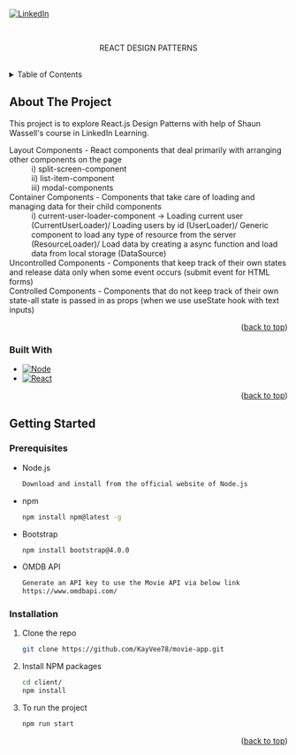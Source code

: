 <a name="readme-top"></a>
[![LinkedIn][linkedin-shield]][linkedin-url]

<!-- PROJECT LOGO -->
<br />
<div align="center">
  <p align="center">
   REACT DESIGN PATTERNS
    <br />
    <br />
  </p>
</div>

<!-- TABLE OF CONTENTS -->
<details>
  <summary>Table of Contents</summary>
  <ol>
    <li>
      <a href="#about-the-project">About The Project</a>
      <ul>
        <li><a href="#built-with">Built With</a></li>
      </ul>
    </li>
    <li>
      <a href="#getting-started">Getting Started</a>
      <ul>
        <li><a href="#prerequisites">Prerequisites</a></li>
        <li><a href="#installation">Installation</a></li>
      </ul>
    </li>
  </ol>
</details>

<!-- ABOUT THE PROJECT -->
## About The Project

This project is to explore React.js Design Patterns with help of Shaun Wassell's course in LinkedIn Learning.

<dl>
  <dt>Layout Components - React components that deal primarily with arranging other components on the page</dt>
  <dd>i) split-screen-component</dd>
  
  <dd>ii) list-item-component</dd>
  <dd>iii) modal-components</dd>
  <dt>Container Components - Components that take care of loading and managing data for their child components</dt>
  <dd>i) current-user-loader-component -> Loading current user (CurrentUserLoader)/ Loading users by id (UserLoader)/ Generic component to load any type of resource from the server (ResourceLoader)/ Load data by creating a async function and load data from local storage (DataSource)</dd>
  <dt>Uncontrolled Components - Components that keep track of their own states and release data only when some event occurs (submit event for HTML forms)</dt>
  <dt>Controlled Components - Components that do not keep track of their own state-all state is passed in as props (when we use useState hook with text inputs)</dt>
 
</dl>

<p align="right">(<a href="#readme-top">back to top</a>)</p>



### Built With

* [![Node][Node.js]][Node-url]
* [![React][React.js]][React-url]


<p align="right">(<a href="#readme-top">back to top</a>)</p>


<!-- GETTING STARTED -->
## Getting Started

### Prerequisites

* Node.js
  ```sh
  Download and install from the official website of Node.js

* npm
  ```sh
  npm install npm@latest -g
  
* Bootstrap
  ```sh
  npm install bootstrap@4.0.0
  ```

* OMDB API 
  ```sh
  Generate an API key to use the Movie API via below link
  https://www.omdbapi.com/
  ```

### Installation

1. Clone the repo
   ```sh
   git clone https://github.com/KayVee78/movie-app.git
   ```
2. Install NPM packages
   ```sh
   cd client/
   npm install
   
3. To run the project
   ```sh
   npm run start
   ```

<p align="right">(<a href="#readme-top">back to top</a>)</p>


<!-- MARKDOWN LINKS & IMAGES -->
[linkedin-shield]: https://img.shields.io/badge/-LinkedIn-black.svg?style=for-the-badge&logo=linkedin&colorB=555
[linkedin-url]: https://www.linkedin.com/in/kithmi-hetti-709966219/
[Node.js]: https://img.shields.io/badge/Node.js-43853D?style=for-the-badge&logo=node.js&logoColor=white
[Node-url]: https://nodejs.org/en/learn/getting-started/introduction-to-nodejs
[MySQL]: https://img.shields.io/badge/MySQL-00000F?style=for-the-badge&logo=mysql&logoColor=white
[Mysql-url]: https://www.mysql.com/
[React.js]: https://img.shields.io/badge/React-20232A?style=for-the-badge&logo=react&logoColor=61DAFB
[React-url]: https://react.dev/
[Bootstrap]: https://img.shields.io/badge/Bootstrap-563D7C?style=for-the-badge&logo=bootstrap&logoColor=white
[Bootstrap-url]: https://getbootstrap.com/docs/5.3/getting-started/webpack/

